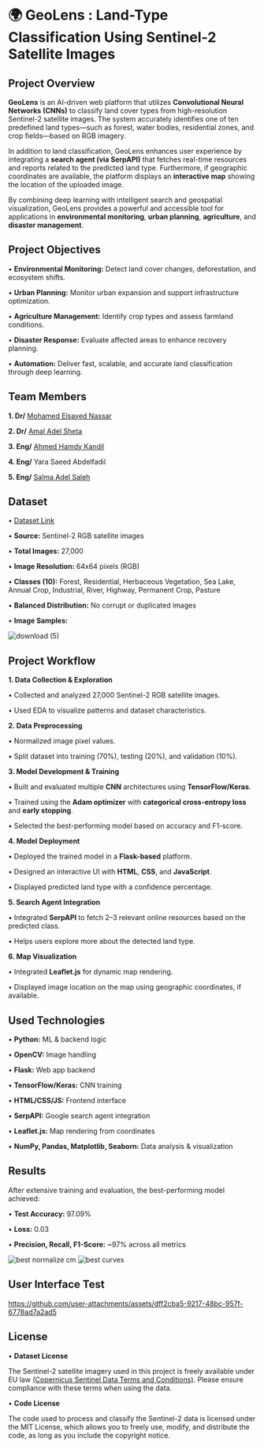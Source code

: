 # 🌍 GeoLens : Land-Type Classification Using Sentinel-2 Satellite Images
## Project Overview
**GeoLens** is an AI-driven web platform that utilizes **Convolutional Neural Networks (CNNs)** to classify land cover types from high-resolution Sentinel-2 satellite images. The system accurately identifies one of ten predefined land types—such as forest, water bodies, residential zones, and crop fields—based on RGB imagery.

In addition to land classification, GeoLens enhances user experience by integrating a **search agent (via SerpAPI)** that fetches real-time resources and reports related to the predicted land type. Furthermore, if geographic coordinates are available, the platform displays an **interactive map** showing the location of the uploaded image.

By combining deep learning with intelligent search and geospatial visualization, GeoLens provides a powerful and accessible tool for applications in **environmental monitoring**, **urban planning**, **agriculture**, and **disaster management**.

## Project Objectives
• **Environmental Monitoring:** Detect land cover changes, deforestation, and ecosystem shifts.

• **Urban Planning:** Monitor urban expansion and support infrastructure optimization.

• **Agriculture Management:** Identify crop types and assess farmland conditions.

• **Disaster Response:** Evaluate affected areas to enhance recovery planning.

• **Automation:** Deliver fast, scalable, and accurate land classification through deep learning.

## Team Members
**1. Dr/** [Mohamed Elsayed Nassar](https://github.com/Mohamed-Nassar88)

**2. Dr/** [Amal Adel Sheta](https://github.com/DrAmalSheta)

**3. Eng/** [Ahmed Hamdy Kandil](https://github.com/AhmedKandil2014)

**4. Eng/** Yara Saeed Abdelfadil

**5. Eng/** [Salma Adel Saleh](https://github.com/salmadel)

## Dataset
• [Dataset Link](https://zenodo.org/records/7711810#.ZAm3k-zMKEA)

• **Source:** Sentinel-2 RGB satellite images

• **Total Images:** 27,000

• **Image Resolution:** 64x64 pixels (RGB)

• **Classes (10):** Forest, Residential, Herbaceous Vegetation, Sea Lake, Annual Crop, Industrial, River, Highway, Permanent Crop, Pasture

• **Balanced Distribution:** No corrupt or duplicated images

• **Image Samples:**

![download (5)](https://github.com/user-attachments/assets/76a77590-77a7-4f5d-8124-35e1ae293458)


## Project Workflow
**1. Data Collection & Exploration**

• Collected and analyzed 27,000 Sentinel-2 RGB satellite images.

• Used EDA to visualize patterns and dataset characteristics.

**2. Data Preprocessing**

• Normalized image pixel values.

• Split dataset into training (70%), testing (20%), and validation (10%).

**3. Model Development & Training**

• Built and evaluated multiple **CNN** architectures using **TensorFlow/Keras**.

• Trained using the **Adam optimizer** with **categorical cross-entropy loss** and **early stopping**.

• Selected the best-performing model based on accuracy and F1-score.

**4. Model Deployment**

• Deployed the trained model in a **Flask-based** platform.

• Designed an interactive UI with **HTML**, **CSS**, and **JavaScript**.

• Displayed predicted land type with a confidence percentage.

**5. Search Agent Integration**

• Integrated **SerpAPI** to fetch 2–3 relevant online resources based on the predicted class.

• Helps users explore more about the detected land type.

**6. Map Visualization**

• Integrated **Leaflet.js** for dynamic map rendering.

• Displayed image location on the map using geographic coordinates, if available.

## Used Technologies
• **Python:** ML & backend logic

• **OpenCV:** Image handling

• **Flask:** Web app backend

• **TensorFlow/Keras:** CNN training

• **HTML/CSS/JS:** Frontend interface

• **SerpAPI:** Google search agent integration

• **Leaflet.js:** Map rendering from coordinates

• **NumPy, Pandas, Matplotlib, Seaborn:** Data analysis & visualization

## Results
After extensive training and evaluation, the best-performing model achieved:

• **Test Accuracy:** 97.09%

• **Loss:** 0.03

• **Precision, Recall, F1-Score:** ~97% across all metrics

![best normalize cm](https://github.com/user-attachments/assets/104b7945-5c49-4957-a51c-f40d96bd71c2)
![best curves](https://github.com/user-attachments/assets/78bc3a9e-d126-4399-8738-17848d72f699)


## User Interface Test




https://github.com/user-attachments/assets/dff2cba5-9217-48bc-957f-6778ad7a2ad5



## License
• **Dataset License**

The Sentinel-2 satellite imagery used in this project is freely available under EU law [(Copernicus Sentinel Data Terms and Conditions)](https://sentinel.esa.int/documents/247904/690755/Sentinel_Data_Legal_Notice). Please ensure compliance with these terms when using the data.


 • **Code License**
 
 The code used to process and classify the Sentinel-2 data is licensed under the MIT License, which allows you to freely use, modify, and distribute the code, as long as you include the copyright notice.



